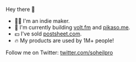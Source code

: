 Hey there 👋

- 👨‍💻 I'm an indie maker.
- 🚀 I'm currently building [volt.fm](https://volt.fm) and [pikaso.me](https://pikaso.me).
- 💵 I've sold [postsheet.com](https://postsheet.com).
- 🔥 My products are used by 1M+ people!

Follow me on Twitter: [twitter.com/soheilpro](https://twitter.com/soheilpro)
